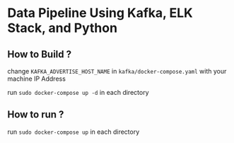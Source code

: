 # Data Pipeline Using Kafka, ELK Stack, and Python

## How to Build ?

change ``` KAFKA_ADVERTISE_HOST_NAME ``` in ``` kafka/docker-compose.yaml ``` with your machine IP Address


run ``` sudo docker-compose up -d ``` in each directory

## How to run ?

run ``` sudo docker-compose up ``` in each directory
